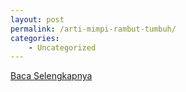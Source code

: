```yaml
---
layout: post
permalink: /arti-mimpi-rambut-tumbuh/
categories:
    - Uncategorized
---
```


[Baca Selengkapnya](/05)